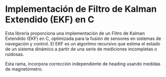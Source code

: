 # Implementación de Filtro de Kalman Extendido (EKF) en C

Esta librería proporciona una implementación de un Filtro de Kalman Extendido (EKF) en C, optimizada para la fusión de sensores en sistemas de navegación y control. El EKF es un algoritmo recursivo que estima el estado de un sistema dinámico a partir de una serie de mediciones incompletas o ruidosas. 

Esta rama, incorpora corrección independiente de heading usando medidas de magnetómetro.
